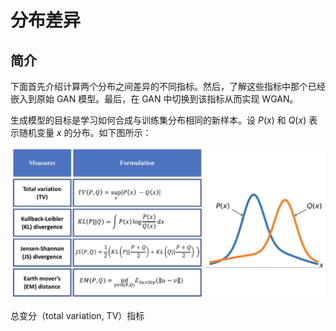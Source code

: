 # 分布差异

## 简介

下面首先介绍计算两个分布之间差异的不同指标。然后，了解这些指标中那个已经嵌入到原始 GAN 模型。最后，在 GAN 中切换到该指标从而实现 WGAN。

生成模型的目标是学习如何合成与训练集分布相同的新样本。设 $P(x)$ 和 $Q(x)$ 表示随机变量 $x$ 的分布。如下图所示：

![](images/2024-11-12-13-19-24.png)

总变分（total variation, TV）指标